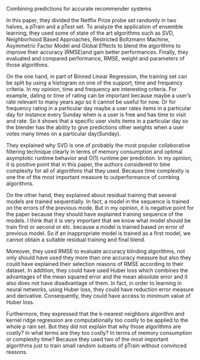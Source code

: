 
Combining predictions for accurate recommender systems

In this paper, they divided the Netflix Prize probe set randomly in two halves, a pTrain and a pTest set. To analyze the application of ensemble learning, they used some of state of the art algorithms such as SVD, Neighborhood Based Approaches, Restricted Boltzmann Machine, Asymmetric Factor Model and Global Effects to blend the algorithms to improve their accuracy (RMSE)and gain better performances. Finally, they evaluated and compared performance, RMSE, weight and parameters of those algorithms. 

On the one hand, in part of Binned Linear Regression, the training set can be split by using a histogram on one of the support, time and frequency criteria. In my opinion, time and frequency are interesting criteria. For example, dating or time of rating can be important because maybe a user’s rate relevant to many years ago so it cannot be useful for now. Or for frequency rating in a particular day maybe a user rates items in a particular day for instance every Sunday when is a user is free and has time to visit and rate. So it shows that a specific user visits items in a particular day so the blender has the ability to give predictions other weights when a user votes many times on a particular day(Sunday). 

They explained why SVD is one of probably the most popular collaborative filtering technique clearly in terms of memory consumption and optimal asymptotic runtime behavior and O(1) runtime per prediction. In my opinion, it is positive point that in this paper, the authors considered to time complexity for all of algorithms that they used. Because time complexity is one the of the most important measure to outperformance of combing algorithms. 

On the other hand, they explained about residual training that several models are trained sequentially. In fact, a model in the sequence is trained on the errors of the previous mode. But in my opinion, it is negative point for the paper because they should have explained training sequence of the models. I think that it is very important that we know what model should be train first or second or etc. because a model is trained based on error of previous model. So if an inappropriate model is trained as a first model, we cannot obtain a suitable residual training and final blend.

Moreover, they used RMSE to evaluate accuracy blinding algorithms, not only should have used they more than one accuracy measure but also they could have explained their selection reasons of RMSE according to their dataset. In addition, they could have used Huber loss which combines the advantages of the mean squared error and the mean absolute error and it also does not have disadvantage of them. In fact, in order to learning in neural networks, using Huber loss, they could have reduction error measure and derivative. Consequently, they could have access to minimum value of Huber loss.

Furthermore, they expressed that the k-nearest neighbors algorithm and kernel ridge regression are computationally too costly to be applied to the whole p rain set. But they did not explain that why those algorithms are costly? In what terms are they too costly? In terms of memory consumption or complexity time? Because they used two of the most important algorithms just to train small random subsets of pTrain without convinced reasons.

 
